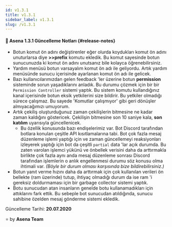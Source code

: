 ```yaml
---
id: v1.3.1
title: v1.3.1
sidebar_label: v1.3.1
slug: /v1.3.1
---
```

#### :tada: Asena **1.3.1** Güncelleme Notları {#release-notes}

- Botun komut ön adını değiştirenler eğer olurda koydukları komut ön adını unuturlarsa diye **>>prefix** komutu ekledik. Bu komut sayesinde botun sunucunuzda ki komut ön adını unutsanız bile kolayca öğrenebilirsiniz.
- Yardım menüsü botun varsayalım komut ön adı ile geliyordu. Artık yardım menüsünde sunucu içerisinde ayarlanan komut ön adı ile gelicek.
- Bazı kullanıcılarımızdan gelen feedback 'ler üzerine botun **permission** sisteminde sorun yaşadıklarını anladık. Bu durumu çözmek için bir bir `Permission Controller` sistemi yaptık. Bu sistem komutu kullandığınız kanal içerisinde botun eksik yetkilerini size bildirir. Bu yetkiler olmadığı sürece çalışmaz. Bu sayede 'Komutlar çalışmıyor' gibi geri dönüşler almıyacağımızı umuyorum.
- Artık çekiliş oluşturduğunuz zaman çekilişlerin bitmesine ne kadar zaman kaldığını göstericek. Çekilişin bitmesine son 10 saniye kala, **son katılım** uyarısıyla güncellenicek.
    * Bu özellik konusunda bazı endişelerimiz var. Bot Discord tarafından botlara konulan çeşitle API kısıtlamalarına tabi. Bot çok fazla mesaj düzenleme işlemi yaptığı için ve zaman güncellemeyi reaksiyonları izleyerek yaptığı için bot da çeşitli `partial` data 'lar açık durumda. Bu zaten varolan işlemci yükünü ve önbellek verisini daha da arttırmakla birlikte çok fazla aynı anda mesaj düzenleme sonrası Discord tarafından işlemlerin o anlık engellenmesi durumu söz konusu olma ihtimali var. *(Böyle bir durum olması karşısında bize bildirebilirsiniz.)*
- Botun yanıt verme hızını daha da arttırmak için çok kullanılan verileri ön bellekte (ram üzerinde) tutup, ihtiyaç olmadığı durum da ise ram 'i gereksiz doldurmaması için bir garbage collector sistemi yaptık.
- Botu sunucudan atan insanların genelde botu kullanamadıkları için attıklarını fark ettik. Bu sebeple bot sunucudan atıldığında, sunucu sahibine özelden mesaj gönderme sistemi ekledik.

Güncelleme Tarihi: **20.07.2020**

:star: by **Asena Team**
